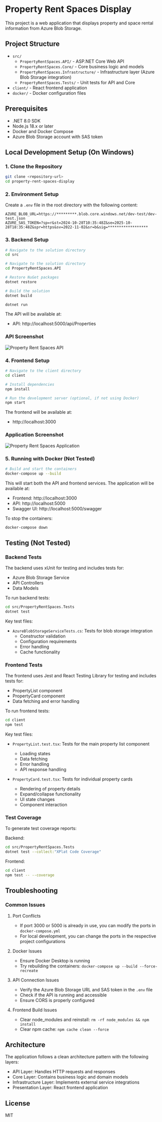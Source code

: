 # Property Rent Spaces Display

This project is a web application that displays property and space rental information from Azure Blob Storage.

## Project Structure

- `src/`
  - `PropertyRentSpaces.API/` - ASP.NET Core Web API
  - `PropertyRentSpaces.Core/` - Core business logic and models
  - `PropertyRentSpaces.Infrastructure/` - Infrastructure layer (Azure Blob Storage integration)
  - `PropertyRentSpaces.Tests/` - Unit tests for API and Core
- `client/` - React frontend application
- `docker/` - Docker configuration files

## Prerequisites

- .NET 8.0 SDK
- Node.js 18.x or later
- Docker and Docker Compose
- Azure Blob Storage account with SAS token

## Local Development Setup (On Windows)

### 1. Clone the Repository
```bash
git clone <repository-url>
cd property-rent-spaces-display
```

### 2. Environment Setup

Create a `.env` file in the root directory with the following content:
```
AZURE_BLOB_URL=https://*********.blob.core.windows.net/dev-test/dev-test.json
AZURE_SAS_TOKEN=?sp=r&st=2024-10-28T10:35:48Z&se=2025-10-28T18:35:48Z&spr=https&sv=2022-11-02&sr=b&sig=******************
```

### 3. Backend Setup

```bash
# Navigate to the solution directory
cd src

# Navigate to the solution directory
cd PropertyRentSpaces.API

# Restore NuGet packages
dotnet restore

# Build the solution
dotnet build

dotnet run
```

The API will be available at:
- API: http://localhost:5000/api/Properties
<!-- - Swagger UI: http://localhost:5000/swagger/index.html -->

### API Screenshot
![Property Rent Spaces API](./media/api-screenshot.png)

### 4. Frontend Setup

```bash
# Navigate to the client directory
cd client

# Install dependencies
npm install

# Run the development server (optional, if not using Docker)
npm start
```

The frontend will be available at:
- http://localhost:3000

### Application Screenshot
![Property Rent Spaces Application](./media/app-screenshot.png)

### 5. Running with Docker (Not Tested)

```bash
# Build and start the containers
docker-compose up --build
```

This will start both the API and frontend services. The application will be available at:
- Frontend: http://localhost:3000
- API: http://localhost:5000
- Swagger UI: http://localhost:5000/swagger

To stop the containers:
```bash
docker-compose down
```

## Testing (Not Tested)

### Backend Tests
The backend uses xUnit for testing and includes tests for:
- Azure Blob Storage Service
- API Controllers
- Data Models

To run backend tests:
```bash
cd src/PropertyRentSpaces.Tests
dotnet test
```

Key test files:
- `AzureBlobStorageServiceTests.cs`: Tests for blob storage integration
  - Constructor validation
  - Configuration requirements
  - Error handling
  - Cache functionality

### Frontend Tests
The frontend uses Jest and React Testing Library for testing and includes tests for:
- PropertyList component
- PropertyCard component
- Data fetching and error handling

To run frontend tests:
```bash
cd client
npm test
```

Key test files:
- `PropertyList.test.tsx`: Tests for the main property list component
  - Loading states
  - Data fetching
  - Error handling
  - API response handling

- `PropertyCard.test.tsx`: Tests for individual property cards
  - Rendering of property details
  - Expand/collapse functionality
  - UI state changes
  - Component interaction

### Test Coverage
To generate test coverage reports:

Backend:
```bash
cd src/PropertyRentSpaces.Tests
dotnet test --collect:"XPlat Code Coverage"
```

Frontend:
```bash
cd client
npm test -- --coverage
```

## Troubleshooting

### Common Issues

1. Port Conflicts
   - If port 3000 or 5000 is already in use, you can modify the ports in `docker-compose.yml`
   - For local development, you can change the ports in the respective project configurations

2. Docker Issues
   - Ensure Docker Desktop is running
   - Try rebuilding the containers: `docker-compose up --build --force-recreate`

3. API Connection Issues
   - Verify the Azure Blob Storage URL and SAS token in the `.env` file
   - Check if the API is running and accessible
   - Ensure CORS is properly configured

4. Frontend Build Issues
   - Clear node_modules and reinstall: `rm -rf node_modules && npm install`
   - Clear npm cache: `npm cache clean --force`

## Architecture

The application follows a clean architecture pattern with the following layers:
- API Layer: Handles HTTP requests and responses
- Core Layer: Contains business logic and domain models
- Infrastructure Layer: Implements external service integrations
- Presentation Layer: React frontend application

## License

MIT
